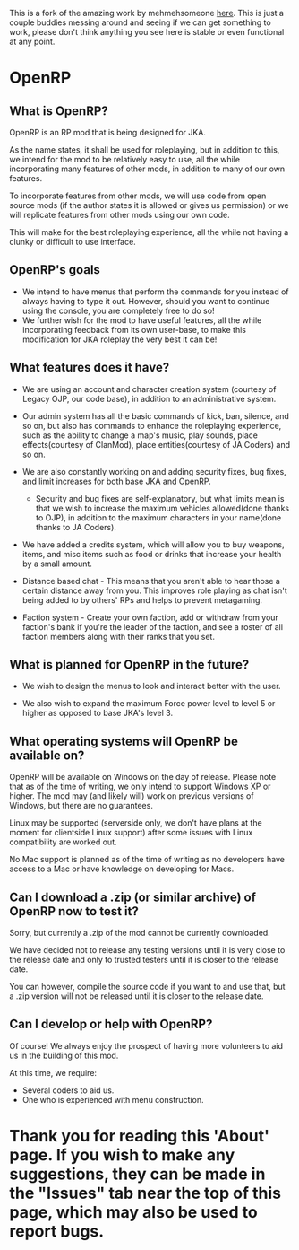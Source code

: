 This is a fork of the amazing work by mehmehsomeone [here](https://github.com/mehmehsomeone/OpenRP). This is just a couple buddies messing around and seeing if we can get something to work, please don't think anything you see here is stable or even functional at any point.

OpenRP
======

What is OpenRP?
---------------
OpenRP is an RP mod that is being designed for JKA.

As the name states, it shall be used for roleplaying, but in addition to this, we intend for the mod to be relatively easy to use, all the while incorporating many features of other mods, in addition to many of our own features.

To incorporate features from other mods, we will use code from open source mods (if the author states it is allowed or gives us permission) or we will replicate features from other mods using our own code.

This will make for the best roleplaying experience, all the while not having a clunky or difficult to use interface.

OpenRP's goals
--------------
 * We intend to have menus that perform the commands for you instead of always having to type it out. However, should you want to continue using the console, you are completely free to do so!
 * We further wish for the mod to have useful features, all the while incorporating feedback from its own user-base, to make this modification for JKA roleplay the very best it can be!

What features does it have?
---------------------------
 * We are using an account and character creation system (courtesy of Legacy OJP, our code base), in addition to an administrative system.

 * Our admin system has all the basic commands of kick, ban, silence, and so on, but also has commands to enhance the roleplaying experience, such as the ability to change a map's music, play sounds, place effects(courtesy of ClanMod), place entities(courtesy of JA Coders) and so on.

 * We are also constantly working on and adding security fixes, bug fixes, and limit increases for both base JKA and OpenRP. 
	* Security and bug fixes are self-explanatory, but what limits mean is that we wish to increase the maximum vehicles allowed(done thanks to OJP), in addition to the maximum characters in your name(done thanks to JA Coders). 

 * We have added a credits system, which will allow you to buy weapons, items, and misc items such as food or drinks that increase your health by a small amount.
 
 * Distance based chat - This means that you aren't able to hear those a certain distance away from you. This improves role playing as chat isn't being added to by others' RPs and helps to prevent metagaming.
 
 * Faction system - Create your own faction, add or withdraw from your faction's bank if you're the leader of the faction, and see a roster of all faction members along with their ranks that you set.

What is planned for OpenRP in the future?
-----------------------------------------
 * We wish to design the menus to look and interact better with the user.

 * We also wish to expand the maximum Force power level to level 5 or higher as opposed to base JKA's level 3.

What operating systems will OpenRP be available on?
---------------------------------------------------
OpenRP will be available on Windows on the day of release.
	Please note that as of the time of writing, we only intend to support Windows XP or higher. The mod may (and likely will) work on previous versions of Windows, but there are no guarantees.

Linux may be supported (serverside only, we don't have plans at the moment for clientside Linux support) after some issues with Linux compatibility are worked out.

No Mac support is planned as of the time of writing as no developers have access to a Mac or have knowledge on developing for Macs.

Can I download a .zip (or similar archive) of OpenRP now to test it?
------------------------------------
Sorry, but currently a .zip of the mod cannot be currently downloaded.

We have decided not to release any testing versions until it is very close to the release date and only to trusted testers until it is closer to the release date.

You can however, compile the source code if you want to and use that, but a .zip version will not be released until it is closer to the release date.

Can I develop or help with OpenRP?
----------------------------------
Of course! We always enjoy the prospect of having more volunteers to aid us in the building of this mod.

At this time, we require:
 * Several coders to aid us.
 * One who is experienced with menu construction.

Thank you for reading this 'About' page. If you wish to make any suggestions, they can be made in the "Issues" tab near the top of this page, which may also be used to report bugs.
====================================================================================================================================================================================
